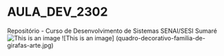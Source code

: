 # AULA_DEV_2302

Repositório - Curso de Desenvolvimento de Sistemas SENAI/SESI Sumaré
![This is an image](https://lh5.googleusercontent.com/Lkv9PFuhAtAb881Sttkvgz1OrtQNBQn_MCyp1Flq3RApCR4-fwl_EhSlYDhRCLfDP0m_xl36Qx7sClF52qaizePFekJTDJvfM7uGvaHTBBf9Ne2L6DqylwICUevLs4GnfwUEfx8U)
![This is an image] (quadro-decorativo-familia-de-girafas-arte.jpg)
